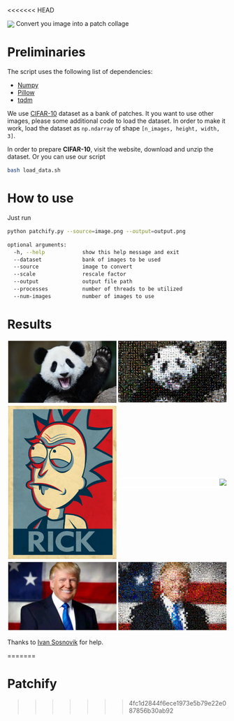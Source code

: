 <<<<<<< HEAD
<style> 
#wrapper { 
	width: 100%; 
	overflow: hidden; 
	display: flex; 
	align-items: center; 
	justify-content: center; 
} 
#left { 
	width: 50%; 
	border: 2px solid white;
	float:left; 
} 
#right { 
	width: 50%; 
	border: 2px solid white;
	float: right; 
}
 </style>


<img src="src/p_logo.png" align="center">
Convert you image into a patch collage

# Preliminaries
The script uses the following list of dependencies:

* [Numpy](https://github.com/numpy/numpy)
* [Pillow](https://github.com/python-pillow/Pillow)
* [tqdm](https://github.com/noamraph/tqdm)


We use [CIFAR-10](https://www.cs.toronto.edu/~kriz/cifar.html) dataset as a bank of patches. It you want to use other images, please some additional code to load the dataset. In order to make it work, load the dataset as `np.ndarray` of shape `[n_images, height, width, 3]`.

In order to prepare **CIFAR-10**, visit the website, download and unzip the dataset. Or you can use our script

```bash
bash load_data.sh
```

# How to use
Just run 

```bash
python patchify.py --source=image.png --output=output.png
```

```bash
optional arguments:
  -h, --help            show this help message and exit
  --dataset             bank of images to be used
  --source              image to convert
  --scale               rescale factor
  --output              output file path
  --processes           number of threads to be utilized
  --num-images          number of images to use
```

# Results
<div id="wrapper" align="center">
	<div id="left" align="center"><img src="src/panda.jpg"></div>
	<div id="right" align="right"><img src="src/p_panda.png"></div>
</div>

<div id="wrapper" align="center">
	<div id="left" align="center"><img src="src/rick.jpg"></div>
	<div id="right" align="right"><img src="src/p_rick.png"></div>
</div>

<div id="wrapper" align="center">
	<div id="left" align="center"><img src="src/tramp.jpg"></div>
	<div id="right" align="right"><img src="src/p_tramp.png"></div>
</div>

Thanks to [Ivan Sosnovik](https://github.com/ISosnovik) for help.











=======
# Patchify
>>>>>>> 4fc1d2844f6ece1973e5b79e22e087856b30ab92
